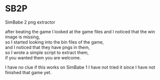 # SB2P
SimBabe 2 png extractor

after beating the game I looked at the game files and I noticed that the win image is missing,<br>
so I started looking into the bin files of the game,<br>
and I noticed that they have pngs in them,<br>
so I wrote a simple script to extract them,<br>
if you wanted them you are welcome.

I have no clue if this works on SimBabe 1 I have not tried it since I have not finished that game yet.
